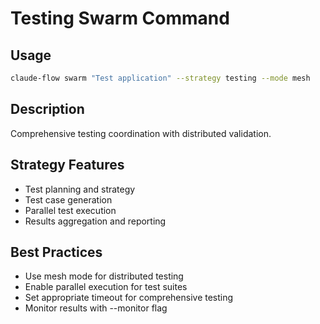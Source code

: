 # Testing Swarm Command

## Usage

```bash
claude-flow swarm "Test application" --strategy testing --mode mesh
```

## Description

Comprehensive testing coordination with distributed validation.

## Strategy Features

- Test planning and strategy
- Test case generation
- Parallel test execution
- Results aggregation and reporting

## Best Practices

- Use mesh mode for distributed testing
- Enable parallel execution for test suites
- Set appropriate timeout for comprehensive testing
- Monitor results with --monitor flag
